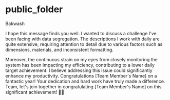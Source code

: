 # public_folder
Bakwash

I hope this message finds you well. I wanted to discuss a challenge I've been facing with data segregation. The descriptions I work with daily are quite extensive, requiring attention to detail due to various factors such as dimensions, materials, and inconsistent formatting.

Moreover, the continuous strain on my eyes from closely monitoring the system has been impacting my efficiency, contributing to a lower daily target achievement. I believe addressing this issue could significantly enhance my productivity.
Congratulations [Team Member's Name] on a fantastic year! Your dedication and hard work have truly made a difference. Team, let's join together in congratulating [Team Member's Name] on this significant achievement! 🎉👏
